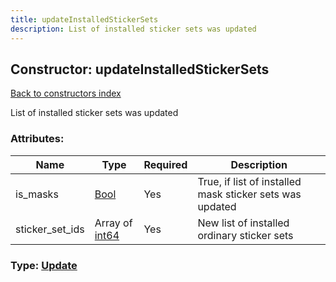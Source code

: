 ```yaml
---
title: updateInstalledStickerSets
description: List of installed sticker sets was updated
---
```

## Constructor: updateInstalledStickerSets  
[Back to constructors index](index.md)



List of installed sticker sets was updated

### Attributes:

| Name     |    Type       | Required | Description |
|----------|---------------|----------|-------------|
|is\_masks|[Bool](../types/Bool.md) | Yes|True, if list of installed mask sticker sets was updated|
|sticker\_set\_ids|Array of [int64](../constructors/int64.md) | Yes|New list of installed ordinary sticker sets|



### Type: [Update](../types/Update.md)


